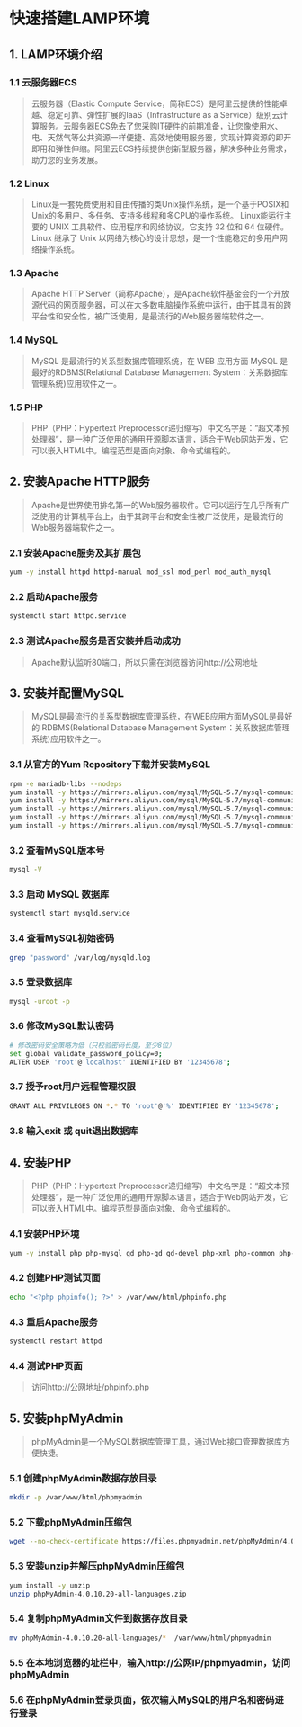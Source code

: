 # 快速搭建LAMP环境

## 1. LAMP环境介绍

### 1.1 云服务器ECS
> 云服务器（Elastic Compute Service，简称ECS）是阿里云提供的性能卓越、稳定可靠、弹性扩展的IaaS（Infrastructure as a  Service）级别云计算服务。云服务器ECS免去了您采购IT硬件的前期准备，让您像使用水、电、天然气等公共资源一样便捷、高效地使用服务器，实现计算资源的即开即用和弹性伸缩。阿里云ECS持续提供创新型服务器，解决多种业务需求，助力您的业务发展。

### 1.2 Linux
> Linux是一套免费使用和自由传播的类Unix操作系统，是一个基于POSIX和Unix的多用户、多任务、支持多线程和多CPU的操作系统。
> Linux能运行主要的 UNIX 工具软件、应用程序和网络协议。它支持 32 位和 64 位硬件。
> Linux 继承了 Unix 以网络为核心的设计思想，是一个性能稳定的多用户网络操作系统。

### 1.3 Apache
> Apache HTTP Server（简称Apache），是Apache软件基金会的一个开放源代码的网页服务器，可以在大多数电脑操作系统中运行，由于其具有的跨平台性和安全性，被广泛使用，是最流行的Web服务器端软件之一。

### 1.4 MySQL
> MySQL 是最流行的关系型数据库管理系统，在 WEB 应用方面 MySQL 是最好的RDBMS(Relational Database Management System：关系数据库管理系统)应用软件之一。

### 1.5 PHP
> PHP（PHP：Hypertext Preprocessor递归缩写）中文名字是：“超文本预处理器”，是一种广泛使用的通用开源脚本语言，适合于Web网站开发，它可以嵌入HTML中。编程范型是面向对象、命令式编程的。

## 2. 安装Apache HTTP服务
> Apache是世界使用排名第一的Web服务器软件。它可以运行在几乎所有广泛使用的计算机平台上，由于其跨平台和安全性被广泛使用，是最流行的Web服务器端软件之一。

### 2.1 安装Apache服务及其扩展包
```bash
yum -y install httpd httpd-manual mod_ssl mod_perl mod_auth_mysql
```

### 2.2 启动Apache服务
```bash
systemctl start httpd.service
```

### 2.3 测试Apache服务是否安装并启动成功
> Apache默认监听80端口，所以只需在浏览器访问http://公网地址

## 3. 安装并配置MySQL
> MySQL是最流行的关系型数据库管理系统，在WEB应用方面MySQL是最好的 RDBMS(Relational Database Management System：关系数据库管理系统)应用软件之一。

### 3.1 从官方的Yum Repository下载并安装MySQL
```bash
rpm -e mariadb-libs --nodeps
yum install -y https://mirrors.aliyun.com/mysql/MySQL-5.7/mysql-community-common-5.7.35-1.el7.x86_64.rpm
yum install -y https://mirrors.aliyun.com/mysql/MySQL-5.7/mysql-community-libs-5.7.35-1.el7.x86_64.rpm
yum install -y https://mirrors.aliyun.com/mysql/MySQL-5.7/mysql-community-libs-compat-5.7.35-1.el7.x86_64.rpm
yum install -y https://mirrors.aliyun.com/mysql/MySQL-5.7/mysql-community-client-5.7.35-1.el7.x86_64.rpm
yum install -y https://mirrors.aliyun.com/mysql/MySQL-5.7/mysql-community-server-5.7.35-1.el7.x86_64.rpm
```

### 3.2 查看MySQL版本号
```bash
mysql -V
```

### 3.3 启动 MySQL 数据库
```bash
systemctl start mysqld.service
```

### 3.4 查看MySQL初始密码
```bash
grep "password" /var/log/mysqld.log
```

### 3.5 登录数据库
```bash
mysql -uroot -p
```

### 3.6 修改MySQL默认密码
```bash
# 修改密码安全策略为低（只校验密码长度，至少8位）
set global validate_password_policy=0;  
ALTER USER 'root'@'localhost' IDENTIFIED BY '12345678';
```

### 3.7 授予root用户远程管理权限
```bash
GRANT ALL PRIVILEGES ON *.* TO 'root'@'%' IDENTIFIED BY '12345678';
```

### 3.8 输入exit 或 quit退出数据库

## 4. 安装PHP
> PHP（PHP：Hypertext Preprocessor递归缩写）中文名字是：“超文本预处理器”，是一种广泛使用的通用开源脚本语言，适合于Web网站开发，它可以嵌入HTML中。编程范型是面向对象、命令式编程的。

### 4.1 安装PHP环境
```bash
yum -y install php php-mysql gd php-gd gd-devel php-xml php-common php-mbstring php-ldap php-pear php-xmlrpc php-imap
```

### 4.2 创建PHP测试页面
```bash
echo "<?php phpinfo(); ?>" > /var/www/html/phpinfo.php
```

### 4.3 重启Apache服务
```bash
systemctl restart httpd
```

### 4.4 测试PHP页面
> 访问http://公网地址/phpinfo.php

## 5. 安装phpMyAdmin
> phpMyAdmin是一个MySQL数据库管理工具，通过Web接口管理数据库方便快捷。

### 5.1 创建phpMyAdmin数据存放目录
```bash
mkdir -p /var/www/html/phpmyadmin
```

### 5.2 下载phpMyAdmin压缩包
```bash
wget --no-check-certificate https://files.phpmyadmin.net/phpMyAdmin/4.0.10.20/phpMyAdmin-4.0.10.20-all-languages.zip
```

### 5.3 安装unzip并解压phpMyAdmin压缩包
```bash
yum install -y unzip
unzip phpMyAdmin-4.0.10.20-all-languages.zip
```

### 5.4 复制phpMyAdmin文件到数据存放目录
```bash
mv phpMyAdmin-4.0.10.20-all-languages/*  /var/www/html/phpmyadmin
```

### 5.5 在本地浏览器的址栏中，输入http://公网IP/phpmyadmin，访问phpMyAdmin

### 5.6 在phpMyAdmin登录页面，依次输入MySQL的用户名和密码进行登录

